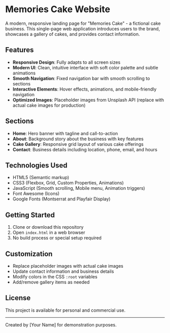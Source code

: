 # Memories Cake Website

A modern, responsive landing page for "Memories Cake" - a fictional cake business. This single-page web application introduces users to the brand, showcases a gallery of cakes, and provides contact information.

## Features

- **Responsive Design**: Fully adapts to all screen sizes
- **Modern UI**: Clean, intuitive interface with soft color palette and subtle animations
- **Smooth Navigation**: Fixed navigation bar with smooth scrolling to sections
- **Interactive Elements**: Hover effects, animations, and mobile-friendly navigation
- **Optimized Images**: Placeholder images from Unsplash API (replace with actual cake images for production)

## Sections

- **Home**: Hero banner with tagline and call-to-action
- **About**: Background story about the business with key features
- **Cake Gallery**: Responsive grid layout of various cake offerings
- **Contact**: Business details including location, phone, email, and hours

## Technologies Used

- HTML5 (Semantic markup)
- CSS3 (Flexbox, Grid, Custom Properties, Animations)
- JavaScript (Smooth scrolling, Mobile menu, Animation triggers)
- Font Awesome (Icons)
- Google Fonts (Montserrat and Playfair Display)

## Getting Started

1. Clone or download this repository
2. Open `index.html` in a web browser
3. No build process or special setup required

## Customization

- Replace placeholder images with actual cake images
- Update contact information and business details
- Modify colors in the CSS `:root` variables
- Add/remove gallery items as needed

## License

This project is available for personal and commercial use.

---

Created by [Your Name] for demonstration purposes. 